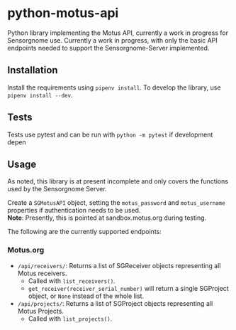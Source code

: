 
# python-motus-api

Python library implementing the Motus API, currently a work in progress for Sensorgnome use. Currently a work in progress, with only the basic API endpoints needed to support the Sensorgnome-Server implemented.

## Installation

Install the requirements using `pipenv install`. To develop the library, use `pipenv install --dev`.

## Tests

Tests use pytest and can be run with `python -m pytest` if development depen

## Usage

As noted, this library is at present incomplete and only covers the functions used by the Sensorgnome Server.

Create a `SGMotusAPI` object, setting the `motus_password` and `motus_username` properties if authentication needs to be used. \
**Note**: Presently, this is pointed at sandbox.motus.org during testing.

The following are the currently supported endpoints:

### Motus.org

- `/api/receivers/`: Returns a list of SGReceiver objects representing all Motus receivers.
  - Called with `list_receivers()`.
  - `get_receiver(receiver_serial_number)` will return a single SGProject object, or `None` instead of the whole list.
- `/api/projects/`: Returns a list of SGProject objects representing all Motus Projects.
  - Called with `list_projects()`.
